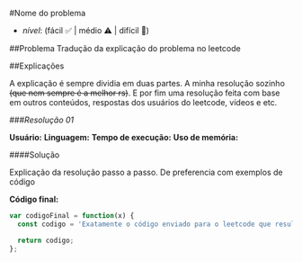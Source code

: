 #Nome do problema
- *nível*: (fácil ✅ | médio ⚠️ | difícil 🛑)

##Problema
Tradução da explicação do problema no leetcode

##Explicações

A explicação é sempre dividia em duas partes. A minha resolução sozinho ~~(que nem sempre é a melhor rs)~~. E por fim uma resolução feita com base em outros conteúdos, respostas dos usuários do leetcode, vídeos e etc.

###*Resolução 01*

**Usuário:** 
**Linguagem:** 
**Tempo de execução:**
**Uso de memória:** 

####Solução

Explicação da resolução passo a passo. De preferencia com exemplos de código


**Código final:**
```javascript
var codigoFinal = function(x) {
  const codigo = 'Exatamente o código enviado para o leetcode que resultou no tempo de execução e uso de memória previamente informados';

  return codigo;
};
```


 







